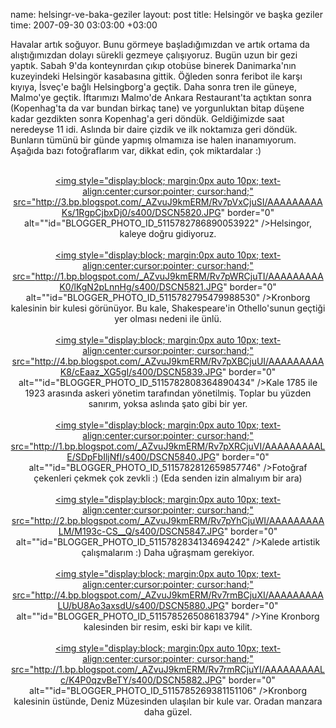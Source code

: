name: helsingr-ve-baka-geziler
layout: post
title: Helsingör ve başka geziler
time: 2007-09-30 03:03:00 +03:00

Havalar artık soğuyor. Bunu görmeye başladığımızdan ve artık ortama da alıştığımızdan dolayı sürekli gezmeye çalışıyoruz. Bugün uzun bir gezi yaptık. Sabah 9'da konteynırdan çıkıp otobüse binerek Danimarka'nın kuzeyindeki Helsingör kasabasına gittik. Öğleden sonra feribot ile karşı kıyıya, İsveç'e bağlı Helsingborg'a geçtik. Daha sonra tren ile güneye, Malmo'ye geçtik. İftarımızı Malmo'de Ankara Restaurant'ta açtıktan sonra (Kopenhag'ta da var bundan birkaç tane) ve yorgunluktan bitap düşene kadar gezdikten sonra Kopenhag'a geri döndük. Geldiğimizde saat neredeyse 11 idi. Aslında bir daire çizdik ve ilk noktamıza geri döndük. Bunların tümünü bir günde yapmış olmamıza ise halen inanamıyorum. Aşağıda bazı fotoğraflarım var, dikkat edin, çok miktardalar :)<br /><br /><center><a href="http://3.bp.blogspot.com/_AZvuJ9kmERM/Rv7pVxCjuSI/AAAAAAAAAKs/1RgpCjbxDj0/s1600-h/DSCN5820.JPG"><img style="display:block; margin:0px auto 10px; text-align:center;cursor:pointer; cursor:hand;" src="http://3.bp.blogspot.com/_AZvuJ9kmERM/Rv7pVxCjuSI/AAAAAAAAAKs/1RgpCjbxDj0/s400/DSCN5820.JPG" border="0" alt=""id="BLOGGER_PHOTO_ID_5115782786890053922" />Helsingor, kaleye doğru gidiyoruz.</a><br /><br /><a href="http://1.bp.blogspot.com/_AZvuJ9kmERM/Rv7pWRCjuTI/AAAAAAAAAK0/lKgN2pLnnHg/s1600-h/DSCN5821.JPG"><img style="display:block; margin:0px auto 10px; text-align:center;cursor:pointer; cursor:hand;" src="http://1.bp.blogspot.com/_AZvuJ9kmERM/Rv7pWRCjuTI/AAAAAAAAAK0/lKgN2pLnnHg/s400/DSCN5821.JPG" border="0" alt=""id="BLOGGER_PHOTO_ID_5115782795479988530" />Kronborg kalesinin bir kulesi görünüyor. Bu kale, Shakespeare'in Othello'sunun geçtiği yer olması nedeni ile ünlü.</a><br /><br /><a href="http://4.bp.blogspot.com/_AZvuJ9kmERM/Rv7pXBCjuUI/AAAAAAAAAK8/cEaaz_XG5gI/s1600-h/DSCN5839.JPG"><img style="display:block; margin:0px auto 10px; text-align:center;cursor:pointer; cursor:hand;" src="http://4.bp.blogspot.com/_AZvuJ9kmERM/Rv7pXBCjuUI/AAAAAAAAAK8/cEaaz_XG5gI/s400/DSCN5839.JPG" border="0" alt=""id="BLOGGER_PHOTO_ID_5115782808364890434" />Kale 1785 ile 1923 arasında askeri yönetim tarafından yönetilmiş. Toplar bu yüzden sanırım, yoksa aslında şato gibi bir yer.</a><br /><br /><a href="http://1.bp.blogspot.com/_AZvuJ9kmERM/Rv7pXRCjuVI/AAAAAAAAALE/SDpFbIljNfI/s1600-h/DSCN5840.JPG"><img style="display:block; margin:0px auto 10px; text-align:center;cursor:pointer; cursor:hand;" src="http://1.bp.blogspot.com/_AZvuJ9kmERM/Rv7pXRCjuVI/AAAAAAAAALE/SDpFbIljNfI/s400/DSCN5840.JPG" border="0" alt=""id="BLOGGER_PHOTO_ID_5115782812659857746" />Fotoğraf çekenleri çekmek çok zevkli :) (Eda senden izin almalıyım bir ara)</a><br /><br /><a href="http://2.bp.blogspot.com/_AZvuJ9kmERM/Rv7pYhCjuWI/AAAAAAAAALM/M193c-CS__Q/s1600-h/DSCN5847.JPG"><img style="display:block; margin:0px auto 10px; text-align:center;cursor:pointer; cursor:hand;" src="http://2.bp.blogspot.com/_AZvuJ9kmERM/Rv7pYhCjuWI/AAAAAAAAALM/M193c-CS__Q/s400/DSCN5847.JPG" border="0" alt=""id="BLOGGER_PHOTO_ID_5115782834134694242" />Kalede artistik çalışmalarım :) Daha uğraşmam gerekiyor.</a><br /><br /><a href="http://4.bp.blogspot.com/_AZvuJ9kmERM/Rv7rmBCjuXI/AAAAAAAAALU/bU8Ao3axsdU/s1600-h/DSCN5880.JPG"><img style="display:block; margin:0px auto 10px; text-align:center;cursor:pointer; cursor:hand;" src="http://4.bp.blogspot.com/_AZvuJ9kmERM/Rv7rmBCjuXI/AAAAAAAAALU/bU8Ao3axsdU/s400/DSCN5880.JPG" border="0" alt=""id="BLOGGER_PHOTO_ID_5115785265086183794" />Yine Kronborg kalesinden bir resim, eski bir kapı ve kilit.</a><br /><br /><a href="http://1.bp.blogspot.com/_AZvuJ9kmERM/Rv7rmRCjuYI/AAAAAAAAALc/K4P0qzvBeTY/s1600-h/DSCN5882.JPG"><img style="display:block; margin:0px auto 10px; text-align:center;cursor:pointer; cursor:hand;" src="http://1.bp.blogspot.com/_AZvuJ9kmERM/Rv7rmRCjuYI/AAAAAAAAALc/K4P0qzvBeTY/s400/DSCN5882.JPG" border="0" alt=""id="BLOGGER_PHOTO_ID_5115785269381151106" />Kronborg kalesinin üstünde, Deniz Müzesinden ulaşılan bir kule var. Oradan manzara daha güzel.</a><br /></center>

